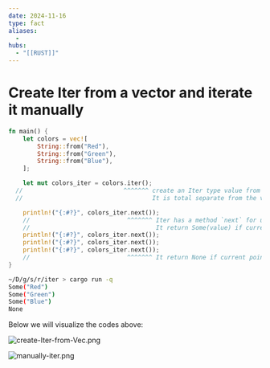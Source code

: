 ```yaml
---
date: 2024-11-16
type: fact
aliases:
  -
hubs:
  - "[[RUST]]"
---
```


# Create Iter from a vector and iterate it manually

```rust
fn main() {
    let colors = vec![
        String::from("Red"),
        String::from("Green"),
        String::from("Blue"),
    ];

    let mut colors_iter = colors.iter();
  //                            ^^^^^^^ create an Iter type value from the vector
  //                                    It is total separate from the vector

    println!("{:#?}", colors_iter.next());
    //                           ^^^^^^^ Iter has a method `next` for us to get current pointer position value and move pointer to next value
    //                                   It return Some(value) if current pointer is pointing to a value
    println!("{:#?}", colors_iter.next());
    println!("{:#?}", colors_iter.next());
    println!("{:#?}", colors_iter.next());
    //                           ^^^^^^^ It return None if current pointer is pointing to None, and iterator is exhausted
}

```

```bash
~/D/g/s/r/iter > cargo run -q
Some("Red")
Some("Green")
Some("Blue")
None

```

Below we will visualize the codes above:

![create-Iter-from-Vec.png](../assets/imgs/create-Iter-from-Vec.png)

![manually-iter.png](../assets/imgs/manually-iter.png)
